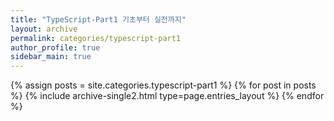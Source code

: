 ```yaml
---
title: "TypeScript-Part1 기초부터 실전까지"
layout: archive
permalink: categories/typescript-part1
author_profile: true
sidebar_main: true
---
```



{% assign posts = site.categories.typescript-part1 %}
{% for post in posts %} {% include archive-single2.html type=page.entries_layout %} {% endfor %}